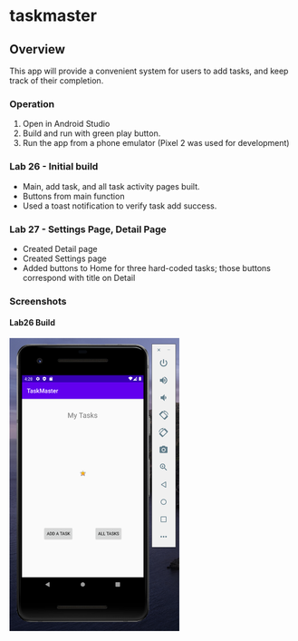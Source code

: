 # taskmaster
## Overview
This app will provide a convenient system for users to add tasks, and keep track of their completion.

### Operation
1. Open in Android Studio
2. Build and run with green play button.
3. Run the app from a phone emulator (Pixel 2 was used for development)

### Lab 26 - Initial build 
- Main, add task, and all task activity pages built.
- Buttons from main function
- Used a toast notification to verify task add success.

### Lab 27 - Settings Page, Detail Page
- Created Detail page
- Created Settings page
- Added buttons to Home for three hard-coded tasks; those buttons correspond with title on Detail

### Screenshots
#### Lab26 Build
<img src="screenshots/screenshot_lab26.png" alt="home" width="300">
